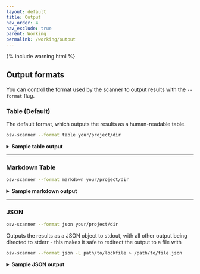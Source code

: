 ```yaml
---
layout: default
title: Output
nav_order: 4
nav_exclude: true
parent: Working
permalink: /working/output
---
```

{% include warning.html %}

## Output formats

You can control the format used by the scanner to output results with the `--format` flag.

### Table (Default)

The default format, which outputs the results as a human-readable table.

```bash
osv-scanner --format table your/project/dir
```

<details markdown="1">
<summary><b>Sample table output</b></summary>

```bash
╭─────────────────────────────────────┬───────────┬──────────────────────────┬─────────┬────────────────────╮
│ OSV URL (ID IN BOLD)                │ ECOSYSTEM │ PACKAGE                  │ VERSION │ SOURCE             │
├─────────────────────────────────────┼───────────┼──────────────────────────┼─────────┼────────────────────┤
│ https://osv.dev/GHSA-c3h9-896r-86jm │ Go        │ github.com/gogo/protobuf │ 1.3.1   │ path/to/go.mod     │
│ https://osv.dev/GHSA-m5pq-gvj9-9vr8 │ crates.io │ regex                    │ 1.3.1   │ path/to/Cargo.lock │
╰─────────────────────────────────────┴───────────┴──────────────────────────┴─────────┴────────────────────╯
```
</details>

---

### Markdown Table

```bash
osv-scanner --format markdown your/project/dir
```

<details markdown="1">
<summary><b>Sample markdown output</b></summary>

**Raw output:**

```
| OSV URL | Ecosystem | Package | Version | Source |
| --- | --- | --- | --- | --- |
| https://osv.dev/GHSA-c3h9-896r-86jm<br/>https://osv.dev/GO-2021-0053 | Go | github.com/gogo/protobuf | 1.3.1 | ../scorecard-check-osv-e2e/go.mod |
| https://osv.dev/GHSA-m5pq-gvj9-9vr8<br/>https://osv.dev/RUSTSEC-2022-0013 | crates.io | regex | 1.5.1 | ../scorecard-check-osv-e2e/sub-rust-project/Cargo.lock |
```

**Rendered:**

| OSV URL | Ecosystem | Package | Version | Source |
| --- | --- | --- | --- | --- |
| https://osv.dev/GHSA-c3h9-896r-86jm<br/>https://osv.dev/GO-2021-0053 | Go | github.com/gogo/protobuf | 1.3.1 | ../scorecard-check-osv-e2e/go.mod |
| https://osv.dev/GHSA-m5pq-gvj9-9vr8<br/>https://osv.dev/RUSTSEC-2022-0013 | crates.io | regex | 1.5.1 | ../scorecard-check-osv-e2e/sub-rust-project/Cargo.lock |

</details>

---

### JSON

```bash
osv-scanner --format json your/project/dir
```

Outputs the results as a JSON object to stdout, with all other output being directed to stderr - this makes it safe to redirect the output to a file with
```bash
osv-scanner --format json -L path/to/lockfile > /path/to/file.json
```

<details markdown="1">
<summary><b>Sample JSON output</b></summary>

```json
{
  "results": [
    {
      "packageSource": {
        "path": "/absolute/path/to/go.mod",
        // One of: lockfile, sbom, git, docker
        "type": "lockfile"
      },
      "packages": [
        {
          "package": {
            "name": "github.com/gogo/protobuf",
            "version": "1.3.1",
            "ecosystem": "Go"
          },
          "vulnerabilities": [
            {
              "id": "GHSA-c3h9-896r-86jm",
              "aliases": [
                "CVE-2021-3121"
              ],
              // ... Full OSV
            },
            {
              "id": "GO-2021-0053",
              "aliases": [
                "CVE-2021-3121",
                "GHSA-c3h9-896r-86jm"
              ],
              // ... Full OSV
            }
          ],
          // Grouping based on aliases, if two vulnerability share the same alias, or alias each other,
          // they are considered the same vulnerability, and is grouped here under the id field.
          "groups": [
            {
              "ids": [
                "GHSA-c3h9-896r-86jm",
                "GO-2021-0053"
              ],
              // Call stack analysis is done using the `--experimental-call-analysis` flag
              // and result is matched against data provided by the advisory to check if
              // affected code is actually being executed.
              "experimentalAnalysis": {
                "GO-2021-0053": {
                  "called": false
                }
              }
            }
          ]
        }
      ]
    },
    {
      "packageSource": {
        "path": "/absolute/path/to/Cargo.lock",
        "type": "lockfile"
      },
      "packages": [
        {
          "package": {
            "name": "regex",
            "version": "1.5.1",
            "ecosystem": "crates.io"
          },
          "vulnerabilities": [
            {
              "id": "GHSA-m5pq-gvj9-9vr8",
              "aliases": [
                "CVE-2022-24713"
              ],
              // ... Full OSV
            },
            {
              "id": "RUSTSEC-2022-0013",
              "aliases": [
                "CVE-2022-24713"
              ],
              // ... Full OSV
            }
          ],
          "groups": [
            {
              "ids": [
                "GHSA-m5pq-gvj9-9vr8",
                "RUSTSEC-2022-0013"
              ]
            }
          ]
        }
      ]
    }
  ]
}
```

</details>